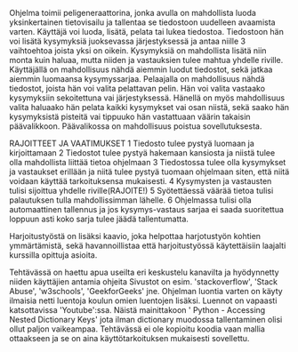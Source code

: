 Ohjelma toimii peligeneraattorina, jonka avulla on mahdollista luoda yksinkertainen tietovisailu
ja tallentaa se tiedostoon uudelleen avaamista varten.
Käyttäjä voi luoda, lisätä, pelata tai lukea tiedostoa. Tiedostoon hän voi lisätä kysymyksiä juoksevassa järjestyksessä
ja antaa niille 3 vaihtoehtoa joista yksi on oikein. Kysymyksiä on mahdollista lisätä niin monta kuin haluaa,
mutta niiden ja vastauksien tulee mahtua yhdelle riville.
Käyttäjällä on mahdollisuus nähdä aiemmin luodut tiedostot, sekä jatkaa aiemmin luomaansa kysymyssarjaa.
Pelaajalla on mahdollisuus nähdä tiedostot, joista hän voi valita pelattavan pelin. Hän voi valita vastaako kysymyksiin
sekoitettuna vai järjestyksessä. Hänellä on myös mahdollisuus valita haluaako hän pelata kaikki kysymykset vai osan niistä,
sekä saako hän kysymyksistä pisteitä vai tippuuko hän vastattuaan väärin takaisin päävalikkoon.
Päävalikossa on mahdollisuus poistua sovellutuksesta.

RAJOITTEET JA VAATIMUKSET
1 Tiedosto tulee pystyä luomaan ja kirjoittamaan
2 Tiedostot tulee pystyä hakemaan kansiosta ja niistä tulee olla mahdollista liittää tietoa ohjelmaan
3 Tiedostossa tulee olla kysymykset ja vastaukset erillään ja niitä tulee pystyä tuomaan ohjelmaan siten,
että niitä voidaan käyttää tarkoituksensa mukaisesti.
4 Kysymysten ja vastausten tulisi sijoittua yhdelle riville(RAJOITE!)
5 Syötettäessä väärää tietoa tulisi palautuksen tulla mahdollissimman lähelle.
6 Ohjelmassa tulisi olla automaattinen tallennus ja jos kysymys-vastaus sarjaa ei saada suoritettua loppuun asti koko
sarja tulee jäädä tallentumatta.

Harjoitustyöstä on lisäksi kaavio, joka helpottaa harjotustyön kohtien ymmärtämistä, sekä havannoillistaa että harjoitustyössä
käytettäisiin laajalti kurssilla opittuja asioita.

Tehtävässä on haettu apua useilta eri keskustelu kanavilta ja hyödynnetty niiden käyttäjien antamia ohjeita
Sivustot on esim. 'stackoverflow', 'Stack Abuse', 'w3schools', 'GeekforGeeks' jne.
Ohjelman luontia varten on käyty ilmaisia netti luentoja koulun omien luentojen lisäksi.
Luennot on vapaasti katsottavissa 'Youtube':ssa. Näistä mainittakoon ' Python - Accessing Nested Dictionary Keys'
jota ilman dictionary muodossa tallentaminen olisi ollut paljon vaikeampaa.
Tehtävässä ei ole kopioitu koodia vaan mallia ottaakseen ja se on aina käyttötarkoituksen mukaisesti sovellettu.